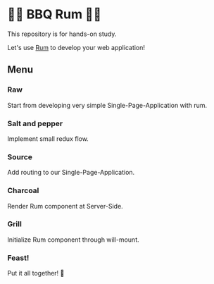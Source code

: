 # :sheep::sheep: BBQ Rum :meat_on_bone::beers:

This repository is for hands-on study.

Let's use [Rum](https://github.com/tonsky/rum) to develop your web application!

## Menu

### Raw
Start from developing very simple Single-Page-Application with rum.

### Salt and pepper
Implement small redux flow.

### Source
Add routing to our Single-Page-Application.

### Charcoal
Render Rum component at Server-Side.

### Grill
Initialize Rum component through will-mount.

### Feast!
Put it all together! :beer:
